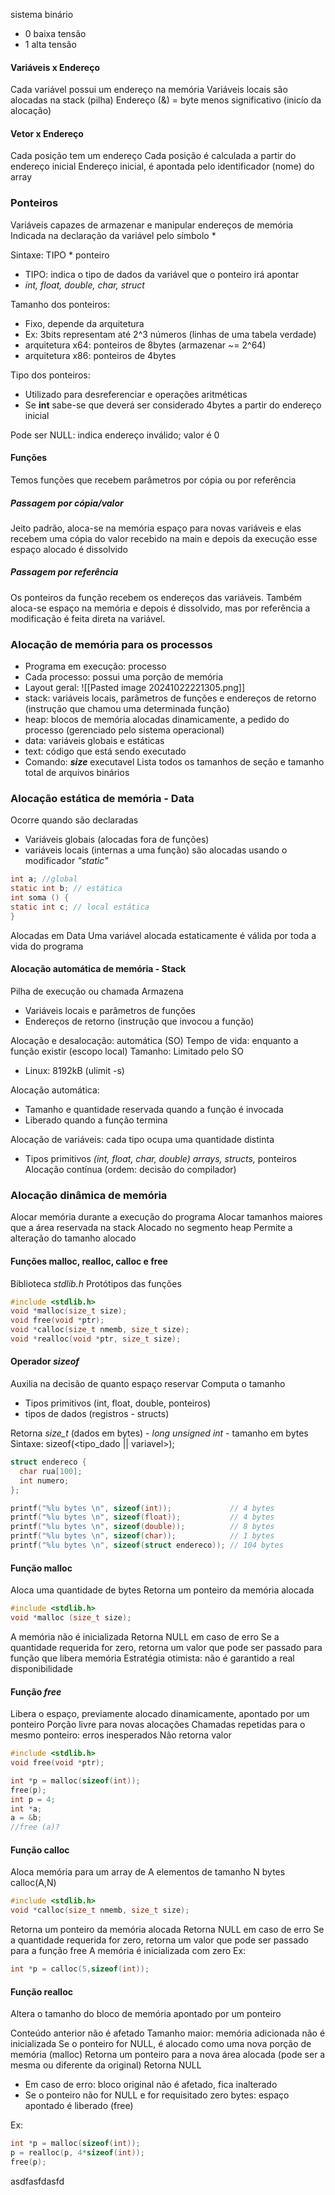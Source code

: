 sistema binário 
- 0 baixa tensão
- 1 alta tensão

#### Variáveis x Endereço

Cada variável possui um endereço na memória
Variáveis locais são alocadas na stack (pilha)
Endereço (&) = byte menos significativo (inicío da alocação)

#### Vetor x Endereço

Cada posição tem um endereço
Cada posição é calculada a partir do endereço inicial
Endereço inicial, é apontada pelo identificador (nome) do array

### Ponteiros 

Variáveis capazes de armazenar e manipular endereços de memória
Indicada na declaração da variável pelo símbolo *

Sintaxe: TIPO * ponteiro
- TIPO: indica o tipo de dados da variável que o ponteiro irá apontar
- *int, float, double, char, struct*

Tamanho dos ponteiros: 
- Fixo, depende da arquitetura
- Ex: 3bits representam até 2^3 números (linhas de uma tabela verdade)
- arquitetura x64: ponteiros de 8bytes (armazenar ~= 2^64)
- arquitetura x86: ponteiros de 4bytes 

Tipo dos ponteiros: 
- Utilizado para desreferenciar e operações aritméticas 
- Se **int** sabe-se que deverá ser considerado 4bytes a partir do endereço inicial

Pode ser NULL: indica endereço inválido; valor é 0

#### Funções 

Temos funções que recebem parâmetros por cópia ou por referência

##### Passagem por cópia/valor
Jeito padrão, aloca-se na memória espaço para novas variáveis e elas recebem uma cópia do valor recebido na main e depois da execução esse espaço alocado é dissolvido


##### Passagem por referência
Os ponteiros da função recebem os endereços das variáveis. Também aloca-se espaço na memória e depois é dissolvido, mas por referência a modificação é feita direta na variável.



### Alocação de memória para os processos
- Programa em execução: processo
- Cada processo: possui uma porção de memória
- Layout geral:
![[Pasted image 20241022221305.png]]
- stack: variáveis locais, parâmetros de funções e endereços de retorno (instrução que chamou uma determinada função)
- heap: blocos de memória alocadas dinamicamente, a pedido do processo (gerenciado pelo sistema operacional)
- data: variáveis globais e estáticas
- text: código que está sendo executado
- Comando: ***size*** executavel 
Lista todos os tamanhos de seção e tamanho total de arquivos binários


### Alocação estática de memória - Data

Ocorre quando são declaradas
- Variáveis globais (alocadas fora de funções)
- variáveis locais (internas a uma função) são alocadas usando o modificador *"static"*
```C
int a; //global
static int b; // estática
int soma () {
static int c; // local estática
}
```

Alocadas em Data 
Uma variável alocada estaticamente é válida por toda a vida do programa


#### Alocação automática de memória - Stack

Pilha de execução ou chamada
Armazena 
- Variáveis locais e parâmetros de funções 
- Endereços de retorno (instrução que invocou a função)

Alocação e desalocação: automática (SO)
Tempo de vida: enquanto a função existir (escopo local)
Tamanho: Limitado pelo SO
- Linux: 8192kB (ulimit -s)

Alocação automática:
- Tamanho e quantidade reservada quando a função é invocada
- Liberado quando a função termina

Alocação de variáveis: cada tipo ocupa uma quantidade distinta
- Tipos primitivos *(int, float, char, double) arrays, structs,* ponteiros
Alocação contínua (ordem: decisão do compilador)

### Alocação dinâmica de memória

Alocar memória durante a execução do programa
Alocar tamanhos maiores que a área reservada na stack
Alocado no segmento heap 
Permite a alteração do tamanho alocado
#### Funções **malloc, realloc, calloc e free**

Biblioteca *stdlib.h*
Protótipos das funções

```C
#include <stdlib.h>
void *malloc(size_t size);
void free(void *ptr);
void *calloc(size_t nmemb, size_t size);
void *realloc(void *ptr, size_t size);
```

#### Operador *sizeof*

Auxilia na decisão de quanto espaço reservar
Computa o tamanho
- Tipos primitivos (int, float, double, ponteiros)
- tipos de dados (registros - structs)

Retorna *size_t* (dados em bytes) - *long unsigned int* - tamanho em bytes
Sintaxe: sizeof(<tipo_dado || variavel>);

```C
struct endereco {
  char rua[100];
  int numero;
}; 

printf("%lu bytes \n", sizeof(int));             // 4 bytes
printf("%lu bytes \n", sizeof(float));           // 4 bytes
printf("%lu bytes \n", sizeof(double));          // 8 bytes
printf("%lu bytes \n", sizeof(char));            // 1 bytes
printf("%lu bytes \n", sizeof(struct endereco)); // 104 bytes
```

#### Função malloc

Aloca uma quantidade de bytes
Retorna um ponteiro da memória alocada
```C
#include <stdlib.h>
void *malloc (size_t size);
```

A memória não é inicializada
Retorna NULL em caso de erro
Se a quantidade requerida for zero, retorna um valor que pode ser passado para função que libera memória
Estratégia otimista: não é garantido a real disponibilidade

#### Função *free*

Libera o espaço, previamente alocado dinamicamente, apontado por um ponteiro
Porção livre para novas alocações
Chamadas repetidas para o mesmo ponteiro: erros inesperados
Não retorna valor
```C
#include <stdlib.h>
void free(void *ptr);

int *p = malloc(sizeof(int));
free(p);
int p = 4;
int *a;
a = &b;
//free (a)?
``` 

#### Função calloc

Aloca memória para um array de A elementos de tamanho N bytes calloc(A,N)

```C
#include <stdlib.h>
void *calloc(size_t nmemb, size_t size);
```

Retorna um ponteiro da memória alocada
Retorna NULL em caso de erro
Se a quantidade requerida for zero, retorna um valor que pode ser passado para a função free
A memória é inicializada com zero
Ex: 
```C
int *p = calloc(5,sizeof(int));
```


#### Função realloc

Altera o tamanho do bloco de memória apontado por um ponteiro

Conteúdo anterior não é afetado
Tamanho maior: memória adicionada não é inicializada
Se o ponteiro for NULL, é alocado como uma nova porção de memória (malloc)
Retorna um ponteiro para a nova área alocada (pode ser a mesma ou diferente da original)
Retorna NULL
- Em caso de erro: bloco original não é afetado, fica inalterado
- Se o ponteiro não for NULL e for requisitado zero bytes: espaço apontado é liberado (free)

Ex: 

```C
int *p = malloc(sizeof(int));
p = realloc(p, 4*sizeof(int));
free(p);
```

asdfasfdasfd